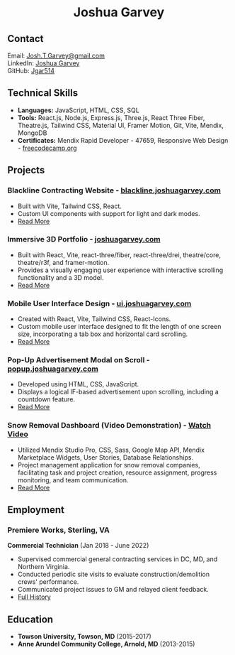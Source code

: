 <h1 align="center">Joshua Garvey</h1>

## Contact

Email: [Josh.T.Garvey@gmail.com](mailto:Josh.T.Garvey@gmail.com)  
LinkedIn: [Joshua Garvey](https://www.linkedin.com/in/josh-garvey/)  
GitHub: [Jgar514](https://github.com/jgar514)  

## Technical Skills
- **Languages:** JavaScript, HTML, CSS, SQL
- **Tools:** React.js, Node.js, Express.js, Three.js, React Three Fiber, Theatre.js, Tailwind CSS, Material UI, Framer Motion, Git, Vite, Mendix, MongoDB
- **Certificates:** Mendix Rapid Developer - 47659, Responsive Web Design - [freecodecamp.org](https://www.freecodecamp.org/certification/yourusername/responsive-web-design)

## Projects

### Blackline Contracting Website - [blackline.joshuagarvey.com](https://blackline.joshuagarvey.com/)
- Built with Vite, Tailwind CSS, React.
- Custom UI components with support for light and dark modes.
- [Read More](https://github.com/Jgar514/blacklinecontracting.com/blob/beta/README.md)

### Immersive 3D Portfolio - [joshuagarvey.com](https://joshuagarvey.com/)
- Built with React, Vite, react-three/fiber, react-three/drei, theatre/core, theatre/r3f, and framer-motion.
- Provides a visually engaging user experience with interactive scrolling functionality and a 3D model.
- [Read More](https://github.com/Jgar514/JoshandEllie/blob/main/README.md)

### Mobile User Interface Design - [ui.joshuagarvey.com](https://ui.joshuagarvey.com/)
- Created with React, Vite, Tailwind CSS, React-Icons.
- Custom mobile user interface designed to fit the length of one screen size, incorporating a tab box and horizontal card scrolling.
- [Read More](https://github.com/Jgar514/mobileUI_subdomain_netlify/blob/main/README.md)

### Pop-Up Advertisement Modal on Scroll - [popup.joshuagarvey.com](https://popup.joshuagarvey.com/)
- Developed using HTML, CSS, JavaScript.
- Displays a logical IF-based advertisement upon scrolling, including a countdown feature.
- [Read More](https://github.com/Jgar514/subdomain_popup/blob/main/README.md)

### Snow Removal Dashboard (Video Demonstration) - [Watch Video](https://www.youtube.com/watch?v=mOTKgQKJZSM)
- Utilized Mendix Studio Pro, CSS, Sass, Google Map API, Mendix Marketplace Widgets, User Stories, Database Relationships.
- Project management application for snow removal companies, facilitating task and project creation, resource assignment, progress monitoring, and team communication.
- [Read More](https://github.com/Jgar514/removeSnow/blob/main/README.md)

## Employment

### Premiere Works, Sterling, VA
**Commercial Technician** (Jan 2018 - June 2022)
- Supervised commercial general contracting services in DC, MD, and Northern Virginia.
- Conducted periodic site visits to evaluate construction/demolition crews' performance.
- Communicated project issues to GM and relayed client feedback.
- [Full History](https://github.com/Jgar514/workhistory/blob/main/README.md)

## Education
- **Towson University, Towson, MD** (2015-2017)
- **Anne Arundel Community College, Arnold, MD** (2013-2015)
